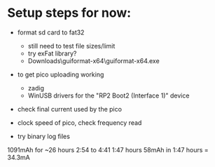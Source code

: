 # Setup steps for now:
- format sd card to fat32
    - still need to test file sizes/limit
    - try exFat library?
    - Downloads\guiformat-x64\guiformat-x64.exe

- to get pico uploading working
    - zadig
    - WinUSB drivers for the "RP2 Boot2 (Interface 1)" device

- check final current used by the pico
- clock speed of pico, check frequency read
- try binary log files


1091mAh for ~26 hours
2:54 to 4:41
1:47 hours
58mAh in 1:47 hours = 34.3mA